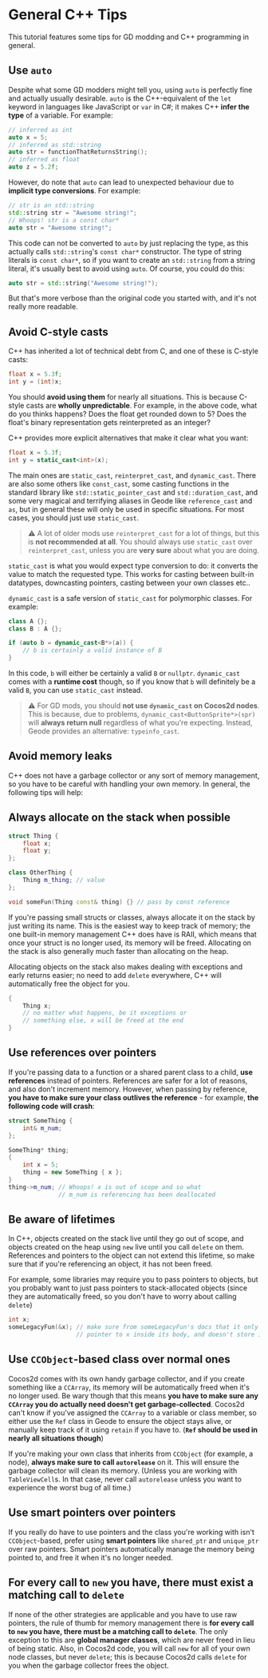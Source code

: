 # General C++ Tips

This tutorial features some tips for GD modding and C++ programming in general.

## Use `auto`

Despite what some GD modders might tell you, using `auto` is perfectly fine and actually usually desirable. `auto` is the C++-equivalent of the `let` keyword in languages like JavaScript or `var` in C#; it makes C++ **infer the type** of a variable. For example:
```cpp
// inferred as int
auto x = 5;
// inferred as std::string
auto str = functionThatReturnsString();
// inferred as float
auto z = 5.2f;
```
However, do note that `auto` can lead to unexpected behaviour due to **implicit type conversions**. For example:
```cpp
// str is an std::string
std::string str = "Awesome string!";
// Whoops! str is a const char*
auto str = "Awesome string!";
```
This code can not be converted to `auto` by just replacing the type, as this actually calls `std::string`'s `const char*` constructor. The type of string literals is `const char*`, so if you want to create an `std::string` from a string literal, it's usually best to avoid using `auto`. Of course, you could do this:
```cpp
auto str = std::string("Awesome string!");
```
But that's more verbose than the original code you started with, and it's not really more readable.

## Avoid C-style casts

C++ has inherited a lot of technical debt from C, and one of these is C-style casts:
```cpp
float x = 5.3f;
int y = (int)x;
```
You should **avoid using them** for nearly all situations. This is because C-style casts are **wholly unpredictable**. For example, in the above code, what do you thinks happens? Does the float get rounded down to 5? Does the float's binary representation gets reinterpreted as an integer?

C++ provides more explicit alternatives that make it clear what you want:
```cpp
float x = 5.3f;
int y = static_cast<int>(x);
```
The main ones are `static_cast`, `reinterpret_cast`, and `dynamic_cast`. There are also some others like `const_cast`, some casting functions in the standard library like `std::static_pointer_cast` and `std::duration_cast`, and some very magical and terrifying aliases in Geode like `reference_cast` and `as`, but in general these will only be used in specific situations. For most cases, you should just use `static_cast`.

> :warning: A lot of older mods use `reinterpret_cast` for a lot of things, but this is **not recommended at all**. You should always use `static_cast` over `reinterpret_cast`, unless you are **very sure** about what you are doing.

`static_cast` is what you would expect type conversion to do: it converts the value to match the requested type. This works for casting between built-in datatypes, downcasting pointers, casting between your own classes etc..

`dynamic_cast` is a safe version of `static_cast` for polymorphic classes. For example:
```cpp
class A {};
class B : A {};

if (auto b = dynamic_cast<B*>(a)) {
    // b is certainly a valid instance of B
}
```
In this code, `b` will either be certainly a valid `B` or `nullptr`. `dynamic_cast` comes with a **runtime cost** though, so if you know that `b` will definitely be a valid `B`, you can use `static_cast` instead.

> :warning: For GD mods, you should **not use `dynamic_cast` on Cocos2d nodes**. This is because, due to problems, `dynamic_cast<ButtonSprite*>(spr)` will **always return null** regardless of what you're expecting. Instead, Geode provides an alternative: `typeinfo_cast`.

## Avoid memory leaks

C++ does not have a garbage collector or any sort of memory management, so you have to be careful with handling your own memory. In general, the following tips will help:

## Always allocate on the stack when possible

```cpp
struct Thing {
    float x;
    float y;
};

class OtherThing {
    Thing m_thing; // value
};

void someFun(Thing const& thing) {} // pass by const reference
```

If you're passing small structs or classes, always allocate it on the stack by just writing its name. This is the easiest way to keep track of memory; the one built-in memory management C++ does have is RAII, which means that once your struct is no longer used, its memory will be freed. Allocating on the stack is also generally much faster than allocating on the heap.

Allocating objects on the stack also makes dealing with exceptions and early returns easier; no need to add `delete` everywhere, C++ will automatically free the object for you.

```cpp
{
    Thing x;
    // no matter what happens, be it exceptions or 
    // something else, x will be freed at the end
}
```

## Use references over pointers

If you're passing data to a function or a shared parent class to a child, **use references** instead of pointers. References are safer for a lot of reasons, and also don't increment memory. However, when passing by reference, **you have to make sure your class outlives the reference** - for example, **the following code will crash**:

```cpp
struct SomeThing {
    int& m_num;
};

SomeThing* thing;
{
    int x = 5;
    thing = new SomeThing { x };
}
thing->m_num; // Whoops! x is out of scope and so what 
              // m_num is referencing has been deallocated
```

## Be aware of lifetimes

In C++, objects created on the stack live until they go out of scope, and objects created on the heap using `new` live until you call `delete` on them. References and pointers to the object can not extend this lifetime, so make sure that if you're referencing an object, it has not been freed.

For example, some libraries may require you to pass pointers to objects, but you probably want to just pass pointers to stack-allocated objects (since they are automatically freed, so you don't have to worry about calling `delete`)
```cpp
int x;
someLegacyFun(&x); // make sure from someLegacyFun's docs that it only uses the 
                   // pointer to x inside its body, and doesn't store it anywhere
```

## Use `CCObject`-based class over normal ones

Cocos2d comes with its own handy garbage collector, and if you create something like a `CCArray`, its memory will be automatically freed when it's no longer used. Be wary though that this means **you have to make sure any `CCArray` you do actually need doesn't get garbage-collected**. Cocos2d can't know if you've assigned the `CCArray` to a variable or class member, so either use the `Ref` class in Geode to ensure the object stays alive, or manually keep track of it using `retain` if you have to. (**`Ref` should be used in nearly all situations though**)

If you're making your own class that inherits from `CCObject` (for example, a node), **always make sure to call `autorelease`** on it. This will ensure the garbage collector will clean its memory. (Unless you are working with `TableViewCell`s. In that case, never call `autorelease` unless you want to experience the worst bug of all time.)

## Use smart pointers over pointers

If you really do have to use pointers and the class you're working with isn't `CCObject`-based, prefer using **smart pointers** like `shared_ptr` and `unique_ptr` over raw pointers. Smart pointers automatically manage the memory being pointed to, and free it when it's no longer needed. 

## For every call to `new` you have, there must exist a matching call to `delete`

If none of the other strategies are applicable and you have to use raw pointers, the rule of thumb for memory management there is **for every call to `new` you have, there must be a matching call to `delete`**. The only exception to this are **global manager classes**, which are never freed in lieu of being static. Also, in Cocos2d code, you will call `new` for all of your own node classes, but never `delete`; this is because Cocos2d calls `delete` for you when the garbage collector frees the object.
